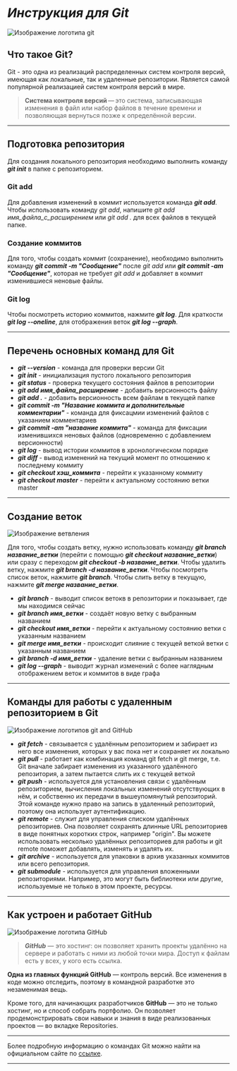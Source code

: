 # _Инструкция для **Git**_

![Изображение логотипа git](Git_1.jpg)
## Что такое Git?
Git - это одна из реализаций распределенных систем контроля версий, имеющая как локальные, так и удаленные репозитории. Является самой популярной реализацией систем контроля версий в мире.

> **Система контроля версий** — это система, записывающая изменения в файл или набор файлов в течение времени и позволяющая вернуться позже к определённой версии.
___
## Подготовка репозитория
Для создания локального репозитория необходимо выполнить команду *__git init__* в папке с репозиторием. 

### Git add
Для добавления изменений в коммит используется команда *__git add__*. Чтобы использовать команду *git add*, напишите *git add имя_файла_с_расширением* или *git add .* для всех файлов в текущей папке. 

### Создание коммитов
Для того, чтобы создать коммит (сохранение), необходимо выполнить команду *__git commit -m "Сообщение"__* после *git add* или *__git commit -am "Сообщение"__*, которая не требует *git add* и добавляет в коммит изменившиеся неновые файлы. 

### Git log
Чтобы посмотреть историю коммитов, нажмите *__git log__*. Для краткости *__git log --oneline__*, для отображения веток *__git log --graph__*.
___
## Перечень основных команд для Git

* *__git --version__* - команда для проверки версии Git
* *__git init__* - инициализация пустого локального репозитория
* *__git status__* - проверка текущего состояния файлов в репозитории
* *__git add имя_файла_расширение__* - добавить версионность файлу
* *__git add .__* - добавить версионность всем файлам в текущей папке
* __*git commit -m "Название коммита и дополнительные комментарии"*__ - команда для фиксацмии изменений файлов с указанием комментариев
* __*git commit -am "название коммита"*__ - команда для фиксации изменившихся неновых файлов (одновременно с добавлением версионности)
* __*git log*__ - вывод истории коммитов в хронологическом порядке
* __*git diff*__ - вывод изменений на текущий момент по отношению к последнему коммиту
* __*git checkout хэш_коммита*__ - перейти к указанному коммиту
* __*git checkout master*__ - перейти к актуальному состоянию ветки master
___
## Создание веток
![Изображение ветвления](Branches_3.png)

Для того, чтобы создать ветку, нужно использовать команду *__git branch название_ветки__* (перейти с помощью *__git checkout название_ветки__*) или сразу с переходом *__git checkout -b название_ветки__*. Чтобы удалить ветку, нажмите *__git branch -d название_ветки__*. Чтобы посмотреть список веток, нажмите *__git branch__*. Чтобы слить ветку в текущую, нажмите *__git merge название_ветки__*.

* __*git branch*__ - выводит список ветокв в репозитории и показывает, где мы находимся сейчас
* __*git branch имя_ветки*__ - создаёт новую ветку с выбранным названием
* __*git checkout имя_ветки*__ - перейти к актуальному состоянию ветки с указанным названием
* __*git merge имя_ветки*__ - происходит слияние с текущей веткой ветки с указанным названием
* __*git branch -d имя_ветки*__ - удаление ветки с выбранным названием
* __*git log --graph*__ - выводит журнал изменений с более наглядным отображением веток и коммитов в виде графа
___

## Команды для работы с удаленным репозиторием в Git
![Изображение логотипов git and GitHub](Git_github_2.jpg)

- __*git fetch*__ - связывается с удалённым репозиторием и забирает из него все изменения, которых у вас пока нет и сохраняет их локально
- __*git pull*__ - работает как комбинация команд git fetch и git merge, т.е. Git вначале забирает изменения из указанного удалённого репозитория, а затем пытается слить их с текущей веткой
- __*git push*__ - используется для установления связи с удалённым репозиторием, вычисления локальных изменений отсутствующих в нём, и собственно их передачи в вышеупомянутый репозиторий. Этой команде нужно право на запись в удаленный репозиторий, поэтому она использует аутентификацию.
- __*git remote*__ - служит для управления списком удалённых репозиториев. Она позволяет сохранять длинные URL репозиториев в виде понятных коротких строк, например "origin". Вы можете использовать несколько удалённых репозиториев для работы и git remote поможет добавлять, изменять и удалять их.
- __*git archive*__ - используется для упаковки в архив указанных коммитов или всего репозитория.
- __*git submodule*__ - используется для управления вложенными репозиториями. Например, это могут быть библиотеки или другие, используемые не только в этом проекте, ресурсы.
___

## Как устроен и работает GitHub
![Изображение логотипа GitHub](GitHub_1.png)
>__*GitHub*__ — это хостинг: он позволяет хранить проекты удалённо на сервере и работать с ними из любой точки мира. Доступ к файлам есть у всех, у кого есть ссылка.

**Одна из главных функций GitHub** — контроль версий. Все изменения в коде можно отследить, поэтому в командной разработке это незаменимая вещь.

Кроме того, для начинающих разработчиков **GitHub** — это не только хостинг, но и способ собрать портфолио. Он позволяет продемонстрировать свои навыки и знания в виде реализованных проектов — во вкладке Repositories.
___
Более подробную информацию о командах Git можно найти на официальном сайте по [ссылке](https://git-scm.com/book/ru/v2/%D0%9F%D1%80%D0%B8%D0%BB%D0%BE%D0%B6%D0%B5%D0%BD%D0%B8%D0%B5-C%3A-%D0%9A%D0%BE%D0%BC%D0%B0%D0%BD%D0%B4%D1%8B-Git-%D0%9E%D1%81%D0%BD%D0%BE%D0%B2%D0%BD%D1%8B%D0%B5-%D0%BA%D0%BE%D0%BC%D0%B0%D0%BD%D0%B4%D1%8B).

___
